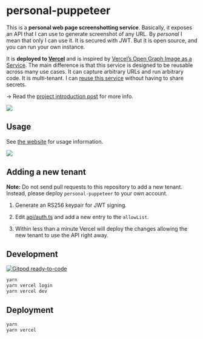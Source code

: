 # personal-puppeteer

This is a **personal web page screenshotting service**. Basically, it exposes an
API that I can use to generate screenshot of any URL.
By _personal_ I mean that only I can use it. It is secured with JWT. But it is
open source, and you can run your own instance.

It is **deployed to [Vercel](https://vercel.com/)** and is inspired by
[Vercel’s Open Graph Image as a Service](https://github.com/vercel/og-image).
The main difference is that this service is designed to be reusable across many
use cases. It can capture arbitrary URLs and run arbitrary code.
It is multi-tenant. I can [reuse this service](#adding-a-new-tenant) without
having to share secrets.

&rarr; Read the [project introduction post][intro] for more info.

[![](https://capture.the.spacet.me/eyJhbGciOiJSUzI1NiIsInR5cCI6IkpXVCJ9.eyJ1cmwiOiJodHRwczovL2Rldi50by9kdGludGgvYnVpbGRpbmctYS1wZXJzb25hbC1idXQtbXVsdGktdGVuYW50LXdlYi1wYWdlLXNjcmVlbnNob3R0aW5nLXNlcnZpY2Utd2l0aC1wdXBwZXRlZXItYW5kLXZlcmNlbC0xNWIiLCJ3aWR0aCI6MTQwMCwiaGVpZ2h0Ijo4MDAsImRldmljZVNjYWxlRmFjdG9yIjoxLCJpc3MiOiJkdGludGgifQ.HwtKiMtHuGdDK9-WzjP1Q-6Nht5ISkYhopCIbZeJmjcMEumwuF1fvAsUjxZnIv2FmPm0qD1snU2zBssXX2OlHCvlj2E1dDIqY3L5DMmusUxoxclwVykgDerqwp1noN8rhgmxynqXZrW_9HNV1nchFf7M0LCRDcfEjP-4qomWh-PWgRQYzKNFXSlUi8goEuoqrMSyijYHtVI9ne1PhPjRA6Vns9ASejsGbkxS3nwf12cbioRMeXXeyQkbm59zpH6XKTYjV9qqOjQeisNfRWevENRyGyRHg8PcZoRPQYpBHzERQksmUDdRFFjGCY5ZUzCyMo0WpbvgQrZdUIpftUbVpg.png)][intro]

[intro]: https://dev.to/dtinth/building-a-personal-but-multi-tenant-web-page-screenshotting-service-with-puppeteer-and-vercel-15b

## Usage

See [the website](https://capture.the.spacet.me/) for usage information.

[![](https://capture.the.spacet.me/eyJhbGciOiJSUzI1NiIsInR5cCI6IkpXVCJ9.eyJ1cmwiOiJodHRwczovL3NuYXBpdC5ub3cuc2gvIiwid2lkdGgiOjgzOCwiaGVpZ2h0Ijo2ODAsImRldmljZVNjYWxlRmFjdG9yIjoyLCJpc3MiOiJkdGludGgifQ.SeNCDZ12Dh_QP49GViwWA0CiKUrf268uPDjWF2B8c8pfGoKVTAZpm3u9Lykd4BP1ucjbkzUZ0g3mZVsh1CeilVPH58OI7GUImSuiWRcxXhMND_FwOTQrSf8YKmt22kqZyrn8gDsQdD22v-V1HngM1J3tE9oTC5WrT3rrHjP1bfmjEzHw5UUJ8yBYnvjyWmPlgYUOACCAszp5gwohnE4OGgPGPjRTbNUhn3cGyCFpvoOY5W7V1-dBkVfchhZvjwOVO10PCKO2c3CIOawmiQeU61XOnYlMUv1J8BeCSIY6-7pWzi8hzgJ_zwBo0nPpZgArRcOK8OoafNoYBOrnNtdWKA.png)](https://snapit.now.sh/)

## Adding a new tenant

**Note:** Do not send pull requests to this repository to add a new tenant. Instead, please deploy `personal-puppeteer` to your own account.

1. Generate an RS256 keypair for JWT signing.

2. Edit [api/auth.ts](./api/auth.ts) and add a new entry to the `allowList`.

3. Within less than a minute Vercel will deploy the changes allowing the new
   tenant to use the API right away.

## Development

[![Gitpod ready-to-code](https://img.shields.io/badge/Gitpod-ready--to--code-blue?logo=gitpod)](https://gitpod.io/#https://github.com/dtinth/personal-puppeteer)

```sh
yarn
yarn vercel login
yarn vercel dev
```

## Deployment

```sh
yarn
yarn vercel
```

